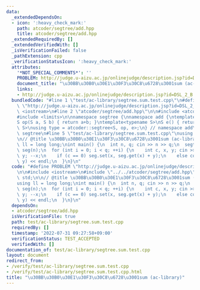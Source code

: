 ```yaml
---
data:
  _extendedDependsOn:
  - icon: ':heavy_check_mark:'
    path: atcoder/segtree/add.hpp
    title: atcoder/segtree/add.hpp
  _extendedRequiredBy: []
  _extendedVerifiedWith: []
  _isVerificationFailed: false
  _pathExtension: cpp
  _verificationStatusIcon: ':heavy_check_mark:'
  attributes:
    '*NOT_SPECIAL_COMMENTS*': ''
    PROBLEM: http://judge.u-aizu.ac.jp/onlinejudge/description.jsp?id=DSL_2_B
    document_title: "\u30BB\u30B0\u30E1\u30F3\u30C8\u6728\u3001sum (ac-library)"
    links:
    - http://judge.u-aizu.ac.jp/onlinejudge/description.jsp?id=DSL_2_B
  bundledCode: "#line 1 \"test/ac-library/segtree.sum.test.cpp\"\n#define PROBLEM\
    \ \"http://judge.u-aizu.ac.jp/onlinejudge/description.jsp?id=DSL_2_B\"\n\n#include\
    \ <iostream>\n#line 2 \"atcoder/segtree/add.hpp\"\n\n#include <atcoder/segtree>\n\
    #include <limits>\n\nnamespace segtree {\nnamespace add {\ntemplate<typename S>\n\
    S op(S a, S b) { return a+b; }\ntemplate<typename S>\nS e() { return 0;}\ntemplate<typename\
    \ S>\nusing type = atcoder::segtree<S, op, e>;\n} // namespace add\n} // namespace\
    \ segtree\n#line 5 \"test/ac-library/segtree.sum.test.cpp\"\nusing namespace std;\n\
    \n// @title \u30BB\u30B0\u30E1\u30F3\u30C8\u6728\u3001sum (ac-library)\nusing\
    \ ll = long long;\nint main() {\n  int n, q; cin >> n >> q;\n  segtree::add::type<ll>\
    \ seg(n);\n  for (int i = 0; i < q; ++i) {\n    int c, x, y; cin >> c >> x >>\
    \ y; --x;\n    if (c == 0) seg.set(x, seg.get(x) + y);\n    else cout << seg.prod(x,\
    \ y) << endl;\n  }\n}\n"
  code: "#define PROBLEM \"http://judge.u-aizu.ac.jp/onlinejudge/description.jsp?id=DSL_2_B\"\
    \n\n#include <iostream>\n#include \"../../atcoder/segtree/add.hpp\"\nusing namespace\
    \ std;\n\n// @title \u30BB\u30B0\u30E1\u30F3\u30C8\u6728\u3001sum (ac-library)\n\
    using ll = long long;\nint main() {\n  int n, q; cin >> n >> q;\n  segtree::add::type<ll>\
    \ seg(n);\n  for (int i = 0; i < q; ++i) {\n    int c, x, y; cin >> c >> x >>\
    \ y; --x;\n    if (c == 0) seg.set(x, seg.get(x) + y);\n    else cout << seg.prod(x,\
    \ y) << endl;\n  }\n}\n"
  dependsOn:
  - atcoder/segtree/add.hpp
  isVerificationFile: true
  path: test/ac-library/segtree.sum.test.cpp
  requiredBy: []
  timestamp: '2022-07-31 09:27:58+09:00'
  verificationStatus: TEST_ACCEPTED
  verifiedWith: []
documentation_of: test/ac-library/segtree.sum.test.cpp
layout: document
redirect_from:
- /verify/test/ac-library/segtree.sum.test.cpp
- /verify/test/ac-library/segtree.sum.test.cpp.html
title: "\u30BB\u30B0\u30E1\u30F3\u30C8\u6728\u3001sum (ac-library)"
---
```

